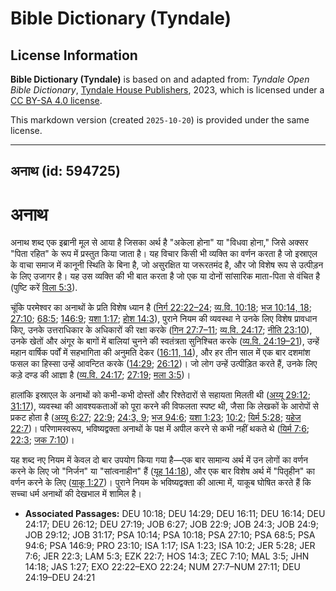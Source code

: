 # Bible Dictionary (Tyndale)

## License Information

**Bible Dictionary (Tyndale)** is based on and adapted from: _Tyndale Open Bible Dictionary_, [Tyndale House Publishers](https://tyndaleopenresources.com/), 2023, which is licensed under a [CC BY-SA 4.0 license](https://creativecommons.org/licenses/by-sa/4.0/legalcode.en).

This markdown version (created `2025-10-20`) is provided under the same license.



--------------------------------

## अनाथ (id: 594725)

अनाथ
====

अनाथ शब्द एक इब्रानी मूल से आया है जिसका अर्थ है "अकेला होना" या "विधवा होना," जिसे अक्सर "पिता रहित" के रूप में प्रस्तुत किया जाता है। यह विचार किसी भी व्यक्ति का वर्णन करता है जो इस्राएल के वाचा समाज में कानूनी स्थिति के बिना है, जो असुरक्षित या जरूरतमंद है, और जो विशेष रूप से उत्पीड़न के लिए उजागर है। यह उस व्यक्ति की भी बात करता है जो एक या दोनों सांसारिक माता\-पिता से वंचित है (पुष्टि करें [विला 5:3](https://ref.ly/Lam5:3)).

चूंकि परमेश्वर का अनाथों के प्रति विशेष ध्यान है ([निर्ग 22:22–24](https://ref.ly/Exod22:22-Exod22:24); [व्य.वि. 10:18](https://ref.ly/Deut10:18); [भज 10:14, 18](https://ref.ly/Ps10:14,Ps10:18); [27:10](https://ref.ly/Ps27:10); [68:5](https://ref.ly/Ps68:5); [146:9](https://ref.ly/Ps146:9); [यशा 1:17](https://ref.ly/Isa1:17); [होश 14:3](https://ref.ly/Hos14:3)), पुराने नियम की व्यवस्था ने उनके लिए विशेष प्रावधान किए, उनके उत्तराधिकार के अधिकारों की रक्षा करके ([गिन 27:7–11](https://ref.ly/Num27:7-Num27:11); [व्य.वि. 24:17](https://ref.ly/Deut24:17); [नीति 23:10](https://ref.ly/Prov23:10)), उनके खेतों और अंगूर के बागों में बालियां चुनने की स्वतंत्रता सुनिश्चित करके ([व्य.वि. 24:19–21](https://ref.ly/Deut24:19-Deut24:21)), उन्हें महान वार्षिक पर्वों में सहभागिता की अनुमति देकर ([16:11, 14](https://ref.ly/Deut16:11,Deut16:14)), और हर तीन साल में एक बार दशमांश फसल का हिस्सा उन्हें आवन्टित करके ([14:29](https://ref.ly/Deut14:29); [26:12](https://ref.ly/Deut26:12))। जो लोग उन्हें उत्पीड़ित करते हैं, उनके लिए कड़े दण्ड की आज्ञा है ([व्य.वि. 24:17](https://ref.ly/Deut24:17); [27:19](https://ref.ly/Deut27:19); [मला 3:5](https://ref.ly/Mal3:5))।

हालांकि इस्राएल के अनाथों को कभी\-कभी दोस्तों और रिश्तेदारों से सहायता मिलती थी ([अय्यू 29:12](https://ref.ly/Job29:12); [31:17](https://ref.ly/Job31:17)), व्यवस्था की आवश्यकताओं को पूरा करने की विफलता स्पष्ट थी, जैसा कि लेखकों के आरोपों से प्रकट होता है ([अय्यू 6:27](https://ref.ly/Job6:27); [22:9](https://ref.ly/Job22:9); [24:3, 9](https://ref.ly/Job24:3,Job24:9); [भज 94:6](https://ref.ly/Ps94:6); [यशा 1:23](https://ref.ly/Isa1:23); [10:2](https://ref.ly/Isa10:2); [यिर्म 5:28](https://ref.ly/Jer5:28); [यहेज 22:7](https://ref.ly/Ezek22:7))। परिणामस्वरूप, भविष्यद्वक्ता अनाथों के पक्ष में अपील करने से कभी नहीं थकते थे ([यिर्म 7:6](https://ref.ly/Jer7:6); [22:3](https://ref.ly/Jer22:3); [जक 7:10](https://ref.ly/Zech7:10))।

यह शब्द नए नियम में केवल दो बार उपयोग किया गया है—एक बार सामान्य अर्थ में उन लोगों का वर्णन करने के लिए जो "निर्जन" या "सांत्वनाहीन" हैं ([यूह 14:18](https://ref.ly/John14:18)), और एक बार विशेष अर्थ में "पितृहीन" का वर्णन करने के लिए ([याकू 1:27](https://ref.ly/Jas1:27))। पुराने नियम के भविष्यद्वक्ता की आत्मा में, याकूब घोषित करते हैं कि सच्चा धर्म अनाथों की देखभाल में शामिल है।

* **Associated Passages:** DEU 10:18; DEU 14:29; DEU 16:11; DEU 16:14; DEU 24:17; DEU 26:12; DEU 27:19; JOB 6:27; JOB 22:9; JOB 24:3; JOB 24:9; JOB 29:12; JOB 31:17; PSA 10:14; PSA 10:18; PSA 27:10; PSA 68:5; PSA 94:6; PSA 146:9; PRO 23:10; ISA 1:17; ISA 1:23; ISA 10:2; JER 5:28; JER 7:6; JER 22:3; LAM 5:3; EZK 22:7; HOS 14:3; ZEC 7:10; MAL 3:5; JHN 14:18; JAS 1:27; EXO 22:22–EXO 22:24; NUM 27:7–NUM 27:11; DEU 24:19–DEU 24:21

